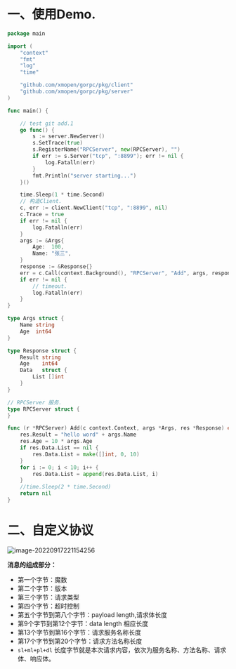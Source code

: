 # 一、使用Demo.

```go
package main

import (
	"context"
	"fmt"
	"log"
	"time"

	"github.com/xmopen/gorpc/pkg/client"
	"github.com/xmopen/gorpc/pkg/server"
)

func main() {

	// test git add.1
	go func() {
		s := server.NewServer()
		s.SetTrace(true)
		s.RegisterName("RPCServer", new(RPCServer), "")
		if err := s.Server("tcp", ":8899"); err != nil {
			log.Fatalln(err)
		}
		fmt.Println("server starting...")
	}()

	time.Sleep(1 * time.Second)
	// 构造Client.
	c, err := client.NewClient("tcp", ":8899", nil)
	c.Trace = true
	if err != nil {
		log.Fatalln(err)
	}
	args := &Args{
		Age:  100,
		Name: "张三",
	}
	response := &Response{}
	err = c.Call(context.Background(), "RPCServer", "Add", args, response)
	if err != nil {
		// timeout.
		log.Fatalln(err)
	}
}

type Args struct {
	Name string
	Age  int64
}

type Response struct {
	Result string
	Age    int64
	Data   struct {
		List []int
	}
}

// RPCServer 服务.
type RPCServer struct {
}

func (r *RPCServer) Add(c context.Context, args *Args, res *Response) error {
	res.Result = "hello word" + args.Name
	res.Age = 10 * args.Age
	if res.Data.List == nil {
		res.Data.List = make([]int, 0, 10)
	}
	for i := 0; i < 10; i++ {
		res.Data.List = append(res.Data.List, i)
	}
	//time.Sleep(2 * time.Second)
	return nil
}

```

#  二、自定义协议

![image-20220917221154256](https://typoraimg-1303903194.cos.ap-guangzhou.myqcloud.com/image-20220917221154256.png)

**消息的组成部分：**

- 第一个字节：魔数
- 第二个字节：版本
- 第三个字节：请求类型
- 第四个字节：超时控制
- 第五个字节到第八个字节：payload length,请求体长度
- 第9个字节到第12个字节：data length 相应长度
- 第13个字节到第16个字节：请求服务名称长度
- 第17个字节到第20个字节：请求方法名称长度
- `sl+ml+pl+dl` 长度字节就是本次请求内容，依次为服务名称、方法名称、请求体、响应体。